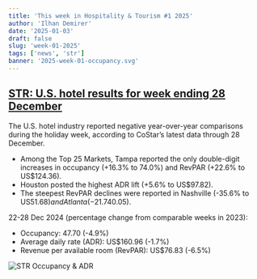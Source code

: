 ```yaml
---
title: 'This week in Hospitality & Tourism #1 2025'
author: 'Ilhan Demirer'
date: '2025-01-03'
draft: false
slug: 'week-01-2025'
tags: ['news', 'str']
banner: '2025-week-01-occupancy.svg'
---
```


## [STR: U.S. hotel results for week ending 28 December](https://str.com/press-release/us-hotel-results-week-ending-28-december)

The U.S. hotel industry reported negative year-over-year comparisons during the holiday week, according to CoStar’s latest data through 28 December.

- Among the Top 25 Markets, Tampa reported the only double-digit increases in occupancy (+16.3% to 74.0%) and RevPAR (+22.6% to US$124.36).
- Houston posted the highest ADR lift (+5.6% to US$97.82).
- The steepest RevPAR declines were reported in Nashville (-35.6% to US$51.68) and Atlanta (-21.7% to US$40.05).

22-28 Dec 2024 (percentage change from comparable weeks in 2023):

- Occupancy: 47.70 (-4.9%)
- Average daily rate (ADR): US$160.96 (-1.7%)
- Revenue per available room (RevPAR): US$76.83 (-6.5%)

![STR Occupancy & ADR](/images/blogimages/2025-week-01-occupancy.svg)
